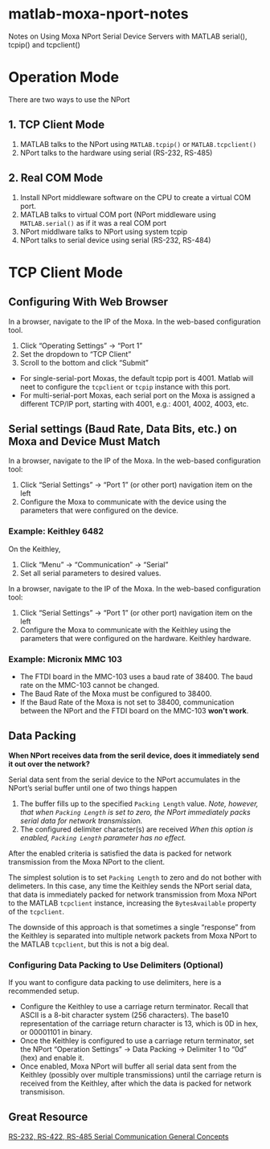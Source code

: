 # matlab-moxa-nport-notes
Notes on Using Moxa NPort Serial Device Servers with MATLAB serial(), tcpip() and tcpclient()

# Operation Mode

There are two ways to use the NPort

## 1. TCP Client Mode
1. MATLAB talks to the NPort using `MATLAB.tcpip()` or `MATLAB.tcpclient()`
2. NPort talks to the hardware using serial (RS-232, RS-485)


## 2. Real COM Mode
1. Install NPort middleware software on the CPU to create a virtual COM port.
2. MATLAB talks to virtual COM port (NPort middleware using `MATLAB.serial()` as if it was a real COM port
3. NPort middlware talks to NPort using system tcpip
4. NPort talks to serial device using serial (RS-232, RS-484) 

# TCP Client Mode

## Configuring With Web Browser

In a browser, navigate to the IP of the Moxa.  In the web-based configuration tool.  

1. Click “Operating Settings” -> “Port 1” 
2. Set the dropdown to “TCP Client”
3. Scroll to the bottom and click “Submit”

- For single-serial-port Moxas, the default tcpip port is 4001.  Matlab will neet to configure the `tcpclient` or  `tcpip` instance with this port.  
- For multi-serial-port Moxas, each serial port on the Moxa is assigned a different TCP/IP port, starting with 4001, e.g.: 4001, 4002, 4003, etc.

## Serial settings (Baud Rate, Data Bits, etc.) on Moxa and Device Must Match

In a browser, navigate to the IP of the Moxa.  In the web-based configuration tool:

1. Click “Serial Settings” -> “Port 1” (or other port) navigation item on the left
2. Configure the Moxa to communicate with the device using the parameters that were configured on the device. 

### Example: Keithley 6482

On the Keithley, 

1. Click “Menu” -> “Communication” -> “Serial”  
2. Set all serial parameters to desired values.  

In a browser, navigate to the IP of the Moxa.  In the web-based configuration tool:

1. Click “Serial Settings” -> “Port 1” (or other port) navigation item on the left
2. Configure the Moxa to communicate with the Keithley using the parameters that were configured on the hardware. Keithley hardware.

### Example: Micronix MMC 103

- The FTDI board in the MMC-103 uses a baud rate of 38400. The baud rate on the MMC-103 cannot be changed. 
- The Baud Rate of the Moxa must be configured to 38400.
- If the Baud Rate of the Moxa is not set to 38400, communication between the NPort and the FTDI board on the MMC-103 **won't work**.

## Data Packing

**When NPort receives data from the seril device, does it immediately send it out over the network?**

Serial data sent from the serial device to the NPort accumulates in the NPort’s serial buffer until one of two things happen

1. The buffer fills up to the specified `Packing Length` value.  *Note, however, that when `Packing Length` is set to zero, the NPort immediately packs serial data for network transmission.*
2. The configured delimiter character(s) are received *When this option is enabled, `Packing Length` parameter has no effect.*


After the enabled criteria is satisfied the data is packed for network transmission from the Moxa NPort to the client. 

The simplest solution is to set `Packing Length` to zero and do not bother with delimeters.  In this case, any time the Keithley sends the NPort serial data, that data is immediately packed for network transmission from Moxa NPort to the MATLAB `tcpclient` instance, increasing the `BytesAvailable` property of the `tcpclient`.  

The downside of this approach is that sometimes a single “response” from the Keithley is separated into multiple network packets from Moxa NPort to the MATLAB `tcpclient`, but this is not a big deal.

### Configuring Data Packing to Use Delimiters (Optional)

If you want to configure data packing to use delimiters, here is a recommended setup. 
- Configure the Keithley to use a carriage return terminator. Recall that ASCII is a 8-bit character system (256 characters).  The base10 representation of the carriage return character is 13, which is 0D in hex, or 00001101 in binary.  
- Once the Keithley is configured to use a carriage return terminator, set the NPort “Operation Settings” -> Data Packing -> Delimiter 1 to “0d” (hex) and enable it.  
- Once enabled, Moxa NPort will buffer all serial data sent from the Keithley (possibly over multiple transmissions) until the carriage return is received from the Keithley, after which the data is packed for network transmisison. 


## Great Resource
[RS-232, RS-422, RS-485 Serial Communication General Concepts](http://www.ni.com/white-paper/11390/en/)

